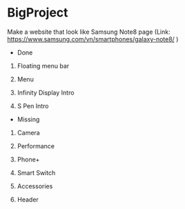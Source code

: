 # BigProject

Make a website that look like Samsung Note8 page (Link: https://www.samsung.com/vn/smartphones/galaxy-note8/ )

* Done

1. Floating menu bar

2. Menu

3. Infinity Display Intro

4. S Pen Intro


* Missing 

1. Camera

2. Performance

3. Phone+

4. Smart Switch

5. Accessories

6. Header


